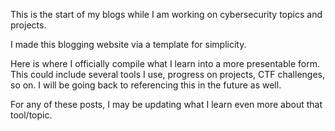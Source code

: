 This is the start of my blogs while I am working on cybersecurity topics and projects. 

I made this blogging website via a template for simplicity.

Here is where I officially compile what I learn into a more presentable form. This could include several tools I use, progress on projects, CTF challenges, so on. I will be going back to referencing this in the future as well.

For any of these posts, I may be updating what I learn even more about that tool/topic. 
